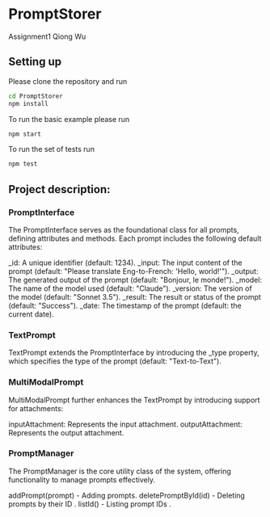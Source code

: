 # PromptStorer
Assignment1 Qiong Wu

## Setting up

Please clone the repository and run

```bash
cd PromptStorer
npm install
```

To run the basic example please run

```bash
npm start
```

To run the set of tests run

```bash
npm test
```

## Project description:

### PromptInterface
The PromptInterface serves as the foundational class for all prompts, defining attributes and methods. Each prompt includes the following default attributes:

_id: A unique identifier (default: 1234).
_input: The input content of the prompt (default: "Please translate Eng-to-French: 'Hello, world!'").
_output: The generated output of the prompt (default: "Bonjour, le monde!").
_model: The name of the model used (default: "Claude").
_version: The version of the model (default: "Sonnet 3.5").
_result: The result or status of the prompt (default: "Success").
_date: The timestamp of the prompt (default: the current date).

### TextPrompt
TextPrompt extends the PromptInterface by introducing the _type property, which specifies the type of the prompt (default: "Text-to-Text").

### MultiModalPrompt
MultiModalPrompt further enhances the TextPrompt by introducing support for attachments:

inputAttachment: Represents the input attachment.
outputAttachment: Represents the output attachment.

### PromptManager
The PromptManager is the core utility class of the system, offering functionality to manage prompts effectively.

addPrompt(prompt) - Adding prompts.
deletePromptById(id) - Deleting prompts by their ID .
listId() - Listing prompt IDs .



